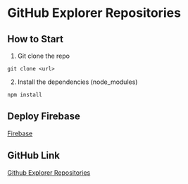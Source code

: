 # GitHub Explorer Repositories

## How to Start

1. Git clone the repo

```
git clone <url>
```

2. Install the dependencies (node_modules)

```
npm install
```

## Deploy Firebase

[Firebase](https://github-explorer-repos.web.app/)

## GitHub Link

[Github Explorer Repositories](https://github.com/vincent-guizot/github_repositories_explorer)
